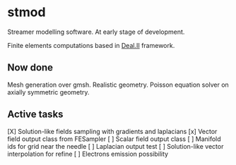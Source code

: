 # stmod
Streamer modelling software. At early stage of development.

Finite elements computations based in [Deal.II](https://github.com/dealii/dealii) framework.


## Now done
Mesh generation over gmsh. Realistic geometry.
Poisson equation solver on axially symmetric geometry.


## Active tasks
[X] Solution-like fields sampling with gradients and laplacians
[x] Vector field output class from FESampler
[ ] Scalar field output class
[ ] Manifold ids for grid near the needle
[ ] Laplacian output test
[ ] Solution-like vector interpolation for refine
[ ] Electrons emission possibility
